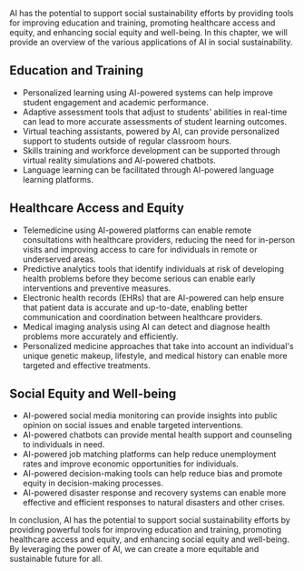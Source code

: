 
AI has the potential to support social sustainability efforts by providing tools for improving education and training, promoting healthcare access and equity, and enhancing social equity and well-being. In this chapter, we will provide an overview of the various applications of AI in social sustainability.

Education and Training
----------------------

* Personalized learning using AI-powered systems can help improve student engagement and academic performance.
* Adaptive assessment tools that adjust to students' abilities in real-time can lead to more accurate assessments of student learning outcomes.
* Virtual teaching assistants, powered by AI, can provide personalized support to students outside of regular classroom hours.
* Skills training and workforce development can be supported through virtual reality simulations and AI-powered chatbots.
* Language learning can be facilitated through AI-powered language learning platforms.

Healthcare Access and Equity
----------------------------

* Telemedicine using AI-powered platforms can enable remote consultations with healthcare providers, reducing the need for in-person visits and improving access to care for individuals in remote or underserved areas.
* Predictive analytics tools that identify individuals at risk of developing health problems before they become serious can enable early interventions and preventive measures.
* Electronic health records (EHRs) that are AI-powered can help ensure that patient data is accurate and up-to-date, enabling better communication and coordination between healthcare providers.
* Medical imaging analysis using AI can detect and diagnose health problems more accurately and efficiently.
* Personalized medicine approaches that take into account an individual's unique genetic makeup, lifestyle, and medical history can enable more targeted and effective treatments.

Social Equity and Well-being
----------------------------

* AI-powered social media monitoring can provide insights into public opinion on social issues and enable targeted interventions.
* AI-powered chatbots can provide mental health support and counseling to individuals in need.
* AI-powered job matching platforms can help reduce unemployment rates and improve economic opportunities for individuals.
* AI-powered decision-making tools can help reduce bias and promote equity in decision-making processes.
* AI-powered disaster response and recovery systems can enable more effective and efficient responses to natural disasters and other crises.

In conclusion, AI has the potential to support social sustainability efforts by providing powerful tools for improving education and training, promoting healthcare access and equity, and enhancing social equity and well-being. By leveraging the power of AI, we can create a more equitable and sustainable future for all.
